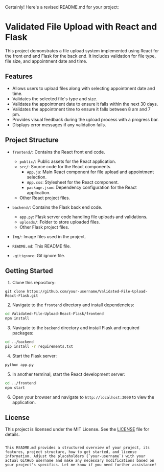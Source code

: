 Certainly! Here's a revised README.md for your project:

# Validated File Upload with React and Flask

This project demonstrates a file upload system implemented using React for the front end and Flask for the back end. It includes validation for file type, file size, and appointment date and time.

## Features

- Allows users to upload files along with selecting appointment date and time.
- Validates the selected file's type and size.
- Validates the appointment date to ensure it falls within the next 30 days.
- Validates the appointment time to ensure it falls between 8 am and 7 pm.
- Provides visual feedback during the upload process with a progress bar.
- Displays error messages if any validation fails.

## Project Structure

- `frontend/`: Contains the React front end code.
  - `public/`: Public assets for the React application.
  - `src/`: Source code for the React components.
    - `App.js`: Main React component for file upload and appointment selection.
    - `App.css`: Stylesheet for the React component.
    - `package.json`: Dependency configuration for the React application.
  - Other React project files.

- `backend/`: Contains the Flask back end code.
  - `app.py`: Flask server code handling file uploads and validations.
  - `uploads/`: Folder to store uploaded files.
  - Other Flask project files.

- `Img/`: Image files used in the project.

- `README.md`: This README file.

- `.gitignore`: Git ignore file.

## Getting Started

1. Clone this repository:

```
git clone https://github.com/your-username/Validated-File-Upload-React-Flask.git
```

2. Navigate to the `frontend` directory and install dependencies:

```bash
cd Validated-File-Upload-React-Flask/frontend
npm install
```

3. Navigate to the `backend` directory and install Flask and required packages:

```bash
cd ../backend
pip install -r requirements.txt
```

4. Start the Flask server:

```bash
python app.py
```

5. In another terminal, start the React development server:

```bash
cd ../frontend
npm start
```

6. Open your browser and navigate to `http://localhost:3000` to view the application.

## License

This project is licensed under the MIT License. See the [LICENSE](LICENSE) file for details.
```

This README.md provides a structured overview of your project, its features, project structure, how to get started, and license information. Adjust the placeholders (`your-username`) with your actual GitHub username and make any necessary modifications based on your project's specifics. Let me know if you need further assistance!
